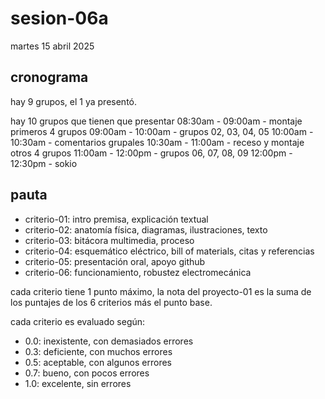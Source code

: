 # sesion-06a

martes 15 abril 2025

## cronograma

hay 9 grupos, el 1 ya presentó.

hay 10 grupos que tienen que presentar
08:30am - 09:00am - montaje primeros 4 grupos
09:00am - 10:00am - grupos 02, 03, 04, 05
10:00am - 10:30am - comentarios grupales
10:30am - 11:00am - receso y montaje otros 4 grupos
11:00am - 12:00pm - grupos 06, 07, 08, 09
12:00pm - 12:30pm - sokio

## pauta

* criterio-01: intro premisa, explicación textual
* criterio-02: anatomía física, diagramas, ilustraciones, texto
* criterio-03: bitácora multimedia, proceso
* criterio-04: esquemático eléctrico, bill of materials, citas y referencias
* criterio-05: presentación oral, apoyo github
* criterio-06: funcionamiento, robustez electromecánica

cada criterio tiene 1 punto máximo, la nota del proyecto-01 es la suma de los puntajes de los 6 criterios más el punto base.

cada criterio es evaluado según:

* 0.0: inexistente, con demasiados errores
* 0.3: deficiente, con muchos errores
* 0.5: aceptable, con algunos errores
* 0.7: bueno, con pocos errores
* 1.0: excelente, sin errores
